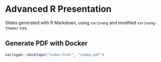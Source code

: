 # Advanced R Presentation

Slides generated with R Markdown, using `xarinang` and modified `xarinang-themer` css.

## Generate PDF with Docker

```r
xaringan::decktape("index.html", "index.pdf")
```